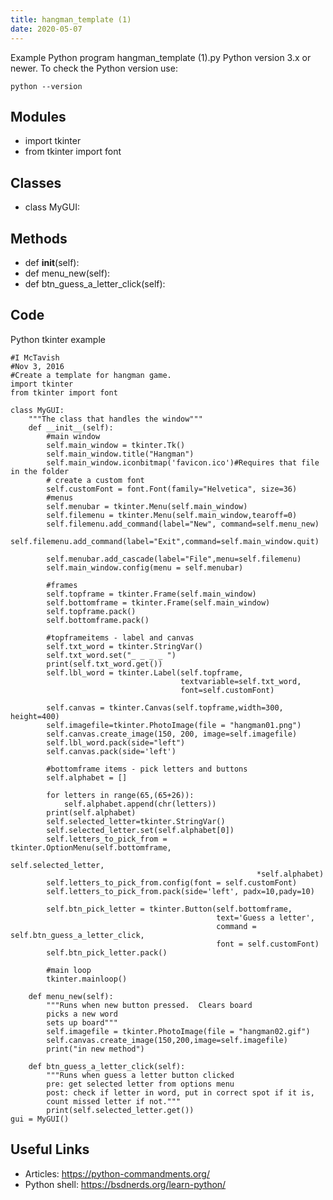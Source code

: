 ```yaml
---
title: hangman_template (1)
date: 2020-05-07
---
```

Example Python program hangman_template (1).py
Python version 3.x or newer.
To check the Python version use:

    python --version

## Modules

* import tkinter
* from tkinter import font

## Classes

* class MyGUI:

## Methods

* def __init__(self):
* def menu_new(self):
* def btn_guess_a_letter_click(self):

## Code

Python tkinter example

    #I McTavish
    #Nov 3, 2016
    #Create a template for hangman game.
    import tkinter
    from tkinter import font
    
    class MyGUI:
        """The class that handles the window"""
        def __init__(self):
            #main window
            self.main_window = tkinter.Tk()
            self.main_window.title("Hangman")
            self.main_window.iconbitmap('favicon.ico')#Requires that file in the folder
            # create a custom font
            self.customFont = font.Font(family="Helvetica", size=36)
            #menus
            self.menubar = tkinter.Menu(self.main_window)
            self.filemenu = tkinter.Menu(self.main_window,tearoff=0)
            self.filemenu.add_command(label="New", command=self.menu_new)
            self.filemenu.add_command(label="Exit",command=self.main_window.quit)
    
            self.menubar.add_cascade(label="File",menu=self.filemenu)
            self.main_window.config(menu = self.menubar)
    
            #frames
            self.topframe = tkinter.Frame(self.main_window)
            self.bottomframe = tkinter.Frame(self.main_window)
            self.topframe.pack()
            self.bottomframe.pack()
    
            #topframeitems - label and canvas
            self.txt_word = tkinter.StringVar()
            self.txt_word.set("_ _ _ _ ")
            print(self.txt_word.get())
            self.lbl_word = tkinter.Label(self.topframe,
                                          textvariable=self.txt_word,
                                          font=self.customFont)
    
            self.canvas = tkinter.Canvas(self.topframe,width=300, height=400)
            self.imagefile=tkinter.PhotoImage(file = "hangman01.png")
            self.canvas.create_image(150, 200, image=self.imagefile)
            self.lbl_word.pack(side="left")
            self.canvas.pack(side='left')
    
            #bottomframe items - pick letters and buttons
            self.alphabet = []
    
            for letters in range(65,(65+26)):
                self.alphabet.append(chr(letters))
            print(self.alphabet)
            self.selected_letter=tkinter.StringVar()
            self.selected_letter.set(self.alphabet[0])
            self.letters_to_pick_from = tkinter.OptionMenu(self.bottomframe,
                                                           self.selected_letter,
                                                           *self.alphabet)
            self.letters_to_pick_from.config(font = self.customFont)
            self.letters_to_pick_from.pack(side='left', padx=10,pady=10)
    
            self.btn_pick_letter = tkinter.Button(self.bottomframe,
                                                  text='Guess a letter',
                                                  command = self.btn_guess_a_letter_click,
                                                  font = self.customFont)
            self.btn_pick_letter.pack()
    
            #main loop
            tkinter.mainloop()
    
        def menu_new(self):
            """Runs when new button pressed.  Clears board
            picks a new word
            sets up board"""
            self.imagefile = tkinter.PhotoImage(file = "hangman02.gif")
            self.canvas.create_image(150,200,image=self.imagefile)
            print("in new method")
    
        def btn_guess_a_letter_click(self):
            """Runs when guess a letter button clicked
            pre: get selected letter from options menu
            post: check if letter in word, put in correct spot if it is,
            count missed letter if not."""
            print(self.selected_letter.get())
    gui = MyGUI()

## Useful Links

- Articles: https://python-commandments.org/
- Python shell: https://bsdnerds.org/learn-python/
